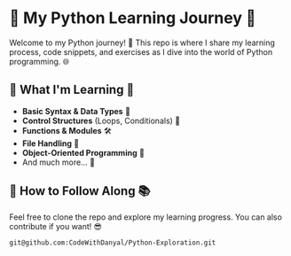 # 🚀 My Python Learning Journey 🐍

Welcome to my Python journey! 🎉 This repo is where I share my learning process, code snippets, and exercises as I dive into the world of Python programming. 🌐

## 📘 What I'm Learning 🧠

- **Basic Syntax & Data Types** 📝
- **Control Structures** (Loops, Conditionals) 🔄
- **Functions & Modules** 🛠️
- **File Handling** 📂
- **Object-Oriented Programming** 🧳
- And much more… 🌱

## 🔄 How to Follow Along 📚

Feel free to clone the repo and explore my learning progress. You can also contribute if you want! 😎

```bash
git@github.com:CodeWithDanyal/Python-Exploration.git
```

